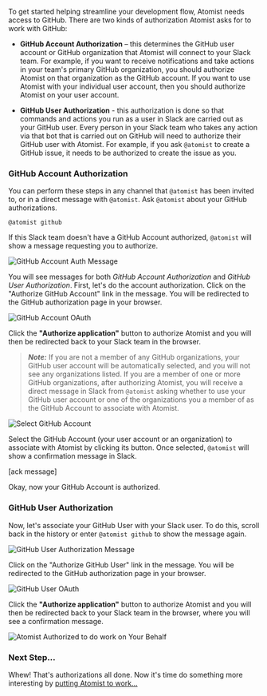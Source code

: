 To get started helping streamline your development flow, Atomist needs access to GitHub. There are two kinds of authorization Atomist asks for to work with GitHub:

- **GitHub Account Authorization** – this determines the GitHub user account or GitHub organization that Atomist will connect to your Slack team. For example, if you want to receive notifications and take actions in your team's primary GitHub organization, you should authorize Atomist on that organization as the GitHub account. If you want to use Atomist with your individual user account, then you should authorize Atomist on your user account.

- **GitHub User Authorization** - this authorization is done so that commands and actions you run as a user in Slack are carried out as your GitHub user. Every person in your Slack team who takes any action via that bot that is carried out on GitHub will need to authorize their GitHub user with Atomist. For example, if you ask `@atomist` to create a GitHub issue, it needs to be authorized to create the issue as you.

### GitHub Account Authorization

You can perform these steps in any channel that `@atomist` has been invited to, or in a direct message with `@atomist`. Ask `@atomist` about your GitHub authorizations.

```
@atomist github
```

If this Slack team doesn't have a GitHub Account authorized, `@atomist` will show a message requesting you to authorize.

<div class="ss-container">
  <img src="../images/github-account-auth.png" alt="GitHub Account Auth Message" class="ss-medium">
</div>

You will see messages for both _GitHub Account Authorization_ and _GitHub User Authorization_. First, let's do the account authorization. Click on the "Authorize GitHub Account" link in the message. You will be redirected to the GitHub authorization page in your browser.

<div class="ss-container">
  <img src="../images/github-account-oauth.png" alt="GitHub Account OAuth" class="ss-medium">
</div>

Click the **"Authorize application"** button to authorize Atomist and you will then be redirected back to your Slack team in the browser.

> ***Note:*** If you are not a member of any GitHub organizations, your GitHub user account will be automatically selected, and you will not see any organizations listed. If you are a member of one or more GitHub organizations, after authorizing Atomist, you will receive a direct message in Slack from `@atomist` asking whether to use your GitHub user account or one of the organizations you a member of as the GitHub Account to associate with Atomist.

<div class="ss-container">
  <img src="../images/github-account-select.png" alt="Select GitHub Account" class="ss-medium">
</div>

Select the GitHub Account (your user account or an organization) to associate with Atomist by clicking its button. Once selected, `@atomist` will show a confirmation message in Slack.

[ack message]

Okay, now your GitHub Account is authorized.

### GitHub User Authorization

Now, let's associate your GitHub User with your Slack user. To do this, scroll back in the history or enter `@atomist github` to show the message again.

<div class="ss-container">
  <img src="../images/github-user-auth.png" alt="GitHub User Authorization Message" class="ss-medium">
</div>

Click on the "Authorize GitHub User" link in the message. You will be redirected to the GitHub authorization page in your browser.

<div class="ss-container">
  <img src="../images/github-user-oauth.png" alt="GitHub User OAuth" class="ss-medium">
</div>

Click the **"Authorize application"** button to authorize Atomist and you will then be redirected back to your Slack team in the browser, where you will see a confirmation message.

<div class="ss-container">
  <img src="../images/authorized-message-on-your-behalf.png" alt="Atomist Authorized to do work on Your Behalf" class="ss-small">
</div>

### Next Step...

Whew! That's authorizations all done. Now it's time do something more interesting by [putting Atomist to work...](putting-atomist-to-work.md)
